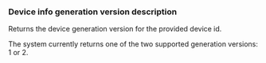 ### Device info generation version description

Returns the device generation version for the provided device id.

The system currently returns one of the two supported generation versions: 1 or 2.